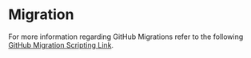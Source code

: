 # Migration

For more information regarding GitHub Migrations refer to the following [GitHub Migration Scripting Link](https://github.com/boxboat-github-practice/gh-migration-scripting).

